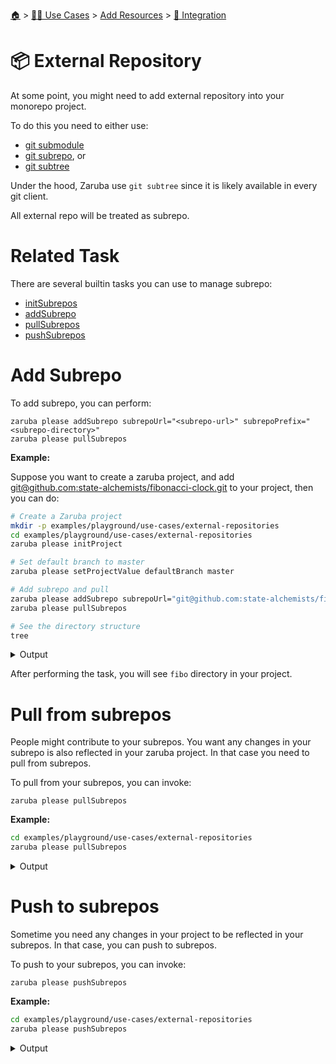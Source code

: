 <!--startTocHeader-->
[🏠](../../../README.md) > [👷🏽 Use Cases](../../README.md) > [Add Resources](../README.md) > [🧩 Integration](README.md)
# 📦 External Repository
<!--endTocHeader-->


At some point, you might need to add external repository into your monorepo project.

To do this you need to either use:

* [git submodule](https://git-scm.com/book/en/v2/Git-Tools-Submodules)
* [git subrepo](https://github.com/ingydotnet/git-subrepo), or
* [git subtree](https://www.atlassian.com/git/tutorials/git-subtree)

Under the hood, Zaruba use `git subtree` since it is likely available in every git client.

All external repo will be treated as subrepo.

# Related Task

There are several builtin tasks you can use to manage subrepo:

* [initSubrepos](../../../core-tasks/initSubrepos.md)
* [addSubrepo](../../../core-tasks/addSubrepo.md)
* [pullSubrepos](../../../core-tasks/pullSubrepos.md)
* [pushSubrepos](../../../core-tasks/pushSubrepos.md)


# Add Subrepo

To add subrepo, you can perform:

```
zaruba please addSubrepo subrepoUrl="<subrepo-url>" subrepoPrefix="<subrepo-directory>" 
zaruba please pullSubrepos 

```

__Example:__

Suppose you want to create a zaruba project, and add [git@github.com:state-alchemists/fibonacci-clock.git](https://github.com/state-alchemists/fibonacci-clock) to your project, then you can do:

<!--startCode-->
```bash
# Create a Zaruba project
mkdir -p examples/playground/use-cases/external-repositories
cd examples/playground/use-cases/external-repositories
zaruba please initProject

# Set default branch to master
zaruba please setProjectValue defaultBranch master

# Add subrepo and pull
zaruba please addSubrepo subrepoUrl="git@github.com:state-alchemists/fibonacci-clock.git" subrepoPrefix="fibo" 
zaruba please pullSubrepos 

# See the directory structure
tree
```
 
<details>
<summary>Output</summary>
 
```````
💀 🔎 Job Starting...
         Elapsed Time: 2.016µs
         Current Time: 15:08:10
💀 🏁 Run 🚧 'initProject' command on /home/gofrendi/zaruba/docs/examples/playground/use-cases/external-repositories
💀    🚀 initProject          🚧 15:08:10.613 Initialized empty Git repository in /home/gofrendi/zaruba/docs/examples/playground/use-cases/external-repositories/.git/
💀    🚀 initProject          🚧 15:08:10.619 🎉🎉🎉
💀    🚀 initProject          🚧 15:08:10.619 Project created
💀 🎉 Successfully running 🚧 'initProject' command
💀 🔎 Job Running...
         Elapsed Time: 114.386614ms
         Current Time: 15:08:10
💀 🎉 🎉🎉🎉🎉🎉🎉🎉🎉🎉🎉🎉
💀 🎉 Job Complete!!! 🎉🎉🎉
💀 🔥 Terminating
💀 🔎 Job Ended...
         Elapsed Time: 314.976117ms
         Current Time: 15:08:10
zaruba please initProject  
zaruba please setProjectValue defaultBranch master -e '/home/gofrendi/zaruba/docs/examples/playground/use-cases/external-repositories/.env' -v '/home/gofrendi/zaruba/docs/examples/playground/use-cases/external-repositories/default.values.yaml'
🔥 Command   : zaruba please
🔥 Arguments : ["setProjectValue","defaultBranch","master"]
🔥 Stderr    : value of input variable 'variableName' does not match '^.+$': 
💀 🔎 Job Starting...
         Elapsed Time: 1.123µs
         Current Time: 15:08:11
💀 🏁 Run 🔎 'zrbIsProject' command on /home/gofrendi/zaruba/docs/examples/playground/use-cases/external-repositories
💀    🚀 zrbIsProject         🔎 15:08:11.192 Current directory is a valid zaruba project
💀 🎉 Successfully running 🔎 'zrbIsProject' command
💀 🏁 Run 🥂 'addSubrepo' command on /home/gofrendi/zaruba/docs/examples/playground/use-cases/external-repositories
💀    🚀 addSubrepo           🥂 15:08:11.303 🎉🎉🎉
💀    🚀 addSubrepo           🥂 15:08:11.303 Subrepo fibo has been added
💀 🎉 Successfully running 🥂 'addSubrepo' command
💀 🔎 Job Running...
         Elapsed Time: 213.593192ms
         Current Time: 15:08:11
💀 🎉 🎉🎉🎉🎉🎉🎉🎉🎉🎉🎉🎉
💀 🎉 Job Complete!!! 🎉🎉🎉
💀 🔥 Terminating
💀 🔎 Job Ended...
         Elapsed Time: 415.608721ms
         Current Time: 15:08:11
zaruba please addSubrepo -e '/home/gofrendi/zaruba/docs/examples/playground/use-cases/external-repositories/.env' -v 'subrepoUrl=git@github.com:state-alchemists/fibonacci-clock.git' -v 'subrepoPrefix=fibo' -v '/home/gofrendi/zaruba/docs/examples/playground/use-cases/external-repositories/default.values.yaml'
💀 🔎 Job Starting...
         Elapsed Time: 1.151µs
         Current Time: 15:08:11
💀 🏁 Run 🔎 'zrbIsProject' command on /home/gofrendi/zaruba/docs/examples/playground/use-cases/external-repositories
💀 🏁 Run 🔍 'zrbIsValidSubrepos' command on /home/gofrendi/zaruba/docs/examples/playground/use-cases/external-repositories
💀    🚀 zrbIsProject         🔎 15:08:11.747 Current directory is a valid zaruba project
💀    🚀 zrbIsValidSubrepos   🔍 15:08:11.747 All Subrepos are valid
💀 🎉 Successfully running 🔍 'zrbIsValidSubrepos' command
💀 🎉 Successfully running 🔎 'zrbIsProject' command
💀 🏁 Run 📦 'initSubrepos' command on /home/gofrendi/zaruba/docs/examples/playground/use-cases/external-repositories
💀    🚀 initSubrepos         📦 15:08:12.006 fibo origin is not exist
💀    🚀 initSubrepos         📦 15:08:12.015 [master (root-commit) c0f19ad] 💀 Save works before pulling from git@github.com:state-alchemists/fibonacci-clock.git
💀    🚀 initSubrepos         📦 15:08:12.016  3 files changed, 92 insertions(+)
💀    🚀 initSubrepos         📦 15:08:12.016  create mode 100644 .gitignore
💀    🚀 initSubrepos         📦 15:08:12.016  create mode 100644 default.values.yaml
💀    🚀 initSubrepos         📦 15:08:12.016  create mode 100644 index.zaruba.yaml
💀    🚀 initSubrepos         📦 15:08:12.038 git fetch fibo master
💀 🔥 🚀 initSubrepos         📦 15:08:15.302 warning: no common commits
💀 🔥 🚀 initSubrepos         📦 15:08:15.755 From github.com:state-alchemists/fibonacci-clock
💀 🔥 🚀 initSubrepos         📦 15:08:15.755  * branch            master     -> FETCH_HEAD
💀 🔥 🚀 initSubrepos         📦 15:08:15.756  * [new branch]      master     -> fibo/master
💀 🔥 🚀 initSubrepos         📦 15:08:15.769 Added dir 'fibo'
💀 🔥 🚀 initSubrepos         📦 15:08:18.91  From github.com:state-alchemists/fibonacci-clock
💀 🔥 🚀 initSubrepos         📦 15:08:18.91   * branch            master     -> FETCH_HEAD
💀 🔥 🚀 initSubrepos         📦 15:08:22.573 From github.com:state-alchemists/fibonacci-clock
💀 🔥 🚀 initSubrepos         📦 15:08:22.573  * branch            master     -> FETCH_HEAD
💀    🚀 initSubrepos         📦 15:08:22.846 Already up to date.
💀    🚀 initSubrepos         📦 15:08:22.846 🎉🎉🎉
💀    🚀 initSubrepos         📦 15:08:22.846 Subrepos Initialized
💀 🎉 Successfully running 📦 'initSubrepos' command
💀 🏁 Run 🔽 'pullSubrepos' command on /home/gofrendi/zaruba/docs/examples/playground/use-cases/external-repositories
💀    🚀 pullSubrepos         🔽 15:08:22.97  On branch master
💀    🚀 pullSubrepos         🔽 15:08:22.97  nothing to commit, working tree clean
💀 🔥 🚀 pullSubrepos         🔽 15:08:25.734 From github.com:state-alchemists/fibonacci-clock
💀 🔥 🚀 pullSubrepos         🔽 15:08:25.734  * branch            master     -> FETCH_HEAD
💀    🚀 pullSubrepos         🔽 15:08:26.014 Already up to date.
💀    🚀 pullSubrepos         🔽 15:08:26.015 🎉🎉🎉
💀    🚀 pullSubrepos         🔽 15:08:26.015 Subrepos pulled
💀 🎉 Successfully running 🔽 'pullSubrepos' command
💀 🔎 Job Running...
         Elapsed Time: 14.372600681s
         Current Time: 15:08:26
💀 🎉 🎉🎉🎉🎉🎉🎉🎉🎉🎉🎉🎉
💀 🎉 Job Complete!!! 🎉🎉🎉
💀 🔥 Terminating
💀 🔎 Job Ended...
         Elapsed Time: 14.573690163s
         Current Time: 15:08:26
zaruba please pullSubrepos -e '/home/gofrendi/zaruba/docs/examples/playground/use-cases/external-repositories/.env' -v '/home/gofrendi/zaruba/docs/examples/playground/use-cases/external-repositories/default.values.yaml'
.
├── default.values.yaml
├── fibo
│   ├── Dockerfile
│   ├── README.md
│   ├── bootstrap.unity.css
│   ├── index.css
│   ├── index.html
│   ├── index.js
│   ├── jquery.js
│   ├── sample.env
│   └── start.sh
├── index.zaruba.yaml
└── log.zaruba.csv

1 directory, 12 files
```````
</details>
<!--endCode-->

After performing the task, you will see `fibo` directory in your project.

# Pull from subrepos

People might contribute to your subrepos. You want any changes in your subrepo is also reflected in your zaruba project. In that case you need to pull from subrepos.

To pull from your subrepos, you can invoke:

```
zaruba please pullSubrepos
```

__Example:__

<!--startCode-->
```bash
cd examples/playground/use-cases/external-repositories
zaruba please pullSubrepos
```
 
<details>
<summary>Output</summary>
 
```````
💀 🔎 Job Starting...
         Elapsed Time: 1.634µs
         Current Time: 15:08:26
💀 🏁 Run 🔎 'zrbIsProject' command on /home/gofrendi/zaruba/docs/examples/playground/use-cases/external-repositories
💀 🏁 Run 🔍 'zrbIsValidSubrepos' command on /home/gofrendi/zaruba/docs/examples/playground/use-cases/external-repositories
💀    🚀 zrbIsValidSubrepos   🔍 15:08:26.493 All Subrepos are valid
💀    🚀 zrbIsProject         🔎 15:08:26.493 Current directory is a valid zaruba project
💀 🎉 Successfully running 🔎 'zrbIsProject' command
💀 🎉 Successfully running 🔍 'zrbIsValidSubrepos' command
💀 🏁 Run 📦 'initSubrepos' command on /home/gofrendi/zaruba/docs/examples/playground/use-cases/external-repositories
💀    🚀 initSubrepos         📦 15:08:26.765 🎉🎉🎉
💀    🚀 initSubrepos         📦 15:08:26.765 Subrepos Initialized
💀 🎉 Successfully running 📦 'initSubrepos' command
💀 🏁 Run 🔽 'pullSubrepos' command on /home/gofrendi/zaruba/docs/examples/playground/use-cases/external-repositories
💀    🚀 pullSubrepos         🔽 15:08:26.898 On branch master
💀    🚀 pullSubrepos         🔽 15:08:26.898 nothing to commit, working tree clean
💀 🔥 🚀 pullSubrepos         🔽 15:08:29.76  From github.com:state-alchemists/fibonacci-clock
💀 🔥 🚀 pullSubrepos         🔽 15:08:29.76   * branch            master     -> FETCH_HEAD
💀    🚀 pullSubrepos         🔽 15:08:30.028 Already up to date.
💀    🚀 pullSubrepos         🔽 15:08:30.029 🎉🎉🎉
💀    🚀 pullSubrepos         🔽 15:08:30.029 Subrepos pulled
💀 🎉 Successfully running 🔽 'pullSubrepos' command
💀 🔎 Job Running...
         Elapsed Time: 3.639535312s
         Current Time: 15:08:30
💀 🎉 🎉🎉🎉🎉🎉🎉🎉🎉🎉🎉🎉
💀 🎉 Job Complete!!! 🎉🎉🎉
💀 🔥 Terminating
💀 🔎 Job Ended...
         Elapsed Time: 3.840981526s
         Current Time: 15:08:30
zaruba please pullSubrepos -e '/home/gofrendi/zaruba/docs/examples/playground/use-cases/external-repositories/.env' -v '/home/gofrendi/zaruba/docs/examples/playground/use-cases/external-repositories/default.values.yaml'
```````
</details>
<!--endCode-->

# Push to subrepos

Sometime you need any changes in your project to be reflected in your subrepos. In that case, you can push to subrepos.

To push to your subrepos, you can invoke:

```
zaruba please pushSubrepos
```

__Example:__

<!--startCode-->
```bash
cd examples/playground/use-cases/external-repositories
zaruba please pushSubrepos
```
 
<details>
<summary>Output</summary>
 
```````
💀 🔎 Job Starting...
         Elapsed Time: 1.57µs
         Current Time: 15:08:30
💀 🏁 Run 🔗 'updateProjectLinks' command on /home/gofrendi/zaruba/docs/examples/playground/use-cases/external-repositories
💀 🏁 Run 🔎 'zrbIsProject' command on /home/gofrendi/zaruba/docs/examples/playground/use-cases/external-repositories
💀 🏁 Run 🔍 'zrbIsValidSubrepos' command on /home/gofrendi/zaruba/docs/examples/playground/use-cases/external-repositories
💀    🚀 updateProjectLinks   🔗 15:08:30.507 🎉🎉🎉
💀    🚀 updateProjectLinks   🔗 15:08:30.507 Links updated
💀    🚀 zrbIsProject         🔎 15:08:30.508 Current directory is a valid zaruba project
💀    🚀 zrbIsValidSubrepos   🔍 15:08:30.508 All Subrepos are valid
💀 🎉 Successfully running 🔗 'updateProjectLinks' command
💀 🎉 Successfully running 🔎 'zrbIsProject' command
💀 🎉 Successfully running 🔍 'zrbIsValidSubrepos' command
💀 🏁 Run 📦 'initSubrepos' command on /home/gofrendi/zaruba/docs/examples/playground/use-cases/external-repositories
💀    🚀 initSubrepos         📦 15:08:30.768 🎉🎉🎉
💀    🚀 initSubrepos         📦 15:08:30.768 Subrepos Initialized
💀 🎉 Successfully running 📦 'initSubrepos' command
💀 🏁 Run 🔼 'pushSubrepos' command on /home/gofrendi/zaruba/docs/examples/playground/use-cases/external-repositories
💀    🚀 pushSubrepos         🔼 15:08:30.884 On branch master
💀    🚀 pushSubrepos         🔼 15:08:30.884 nothing to commit, working tree clean
💀    🚀 pushSubrepos         🔼 15:08:30.898 git push using:  fibo master
💀 🔥 🚀 pushSubrepos         🔼 15:08:34.594 1/3 (0) [0]2/3 (0) [0]3/3 (0) [0]3/3 (1) [1]3/3 (1) [2]Everything up-to-date
💀    🚀 pushSubrepos         🔼 15:08:34.594 🎉🎉🎉
💀    🚀 pushSubrepos         🔼 15:08:34.594 Subrepos pushed
💀 🎉 Successfully running 🔼 'pushSubrepos' command
💀 🔎 Job Running...
         Elapsed Time: 4.190330869s
         Current Time: 15:08:34
💀 🎉 🎉🎉🎉🎉🎉🎉🎉🎉🎉🎉🎉
💀 🎉 Job Complete!!! 🎉🎉🎉
💀 🔥 Terminating
💀 🔎 Job Ended...
         Elapsed Time: 4.391629748s
         Current Time: 15:08:34
zaruba please pushSubrepos -e '/home/gofrendi/zaruba/docs/examples/playground/use-cases/external-repositories/.env' -v '/home/gofrendi/zaruba/docs/examples/playground/use-cases/external-repositories/default.values.yaml'
```````
</details>
<!--endCode-->


<!--startTocSubTopic-->
<!--endTocSubTopic-->